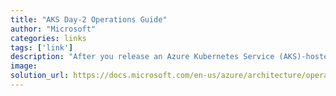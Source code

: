 ```yaml
---
title: "AKS Day-2 Operations Guide"
author: "Microsoft"
categories: links
tags: ['link']
description: "After you release an Azure Kubernetes Service (AKS)-hosted application, prepare for day-2 operations. Day-2 operations include triage, ongoing maintenance of deployed assets, rolling out upgrades, and troubleshooting."
image: 
solution_url: https://docs.microsoft.com/en-us/azure/architecture/operator-guides/aks/day-2-operations-guide  
---
```

